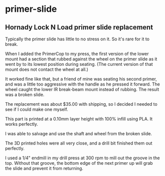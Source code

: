 # primer-slide

## Hornady Lock N Load primer slide replacement

Typically the primer slide has little to no stress on it.  So it's rare for it to break.

When I added the PrimerCop to my press, the first version of the lower mount had a section that rubbed against the wheel on the primer slide as it went by to its lowest position during seating.  (The current version of that mount does not contact the wheel at all.)

It worked fine like that, but a friend of mine was seating his second primer, and was a little too aggressive with the handle as he pressed it forward.  The wheel caught the lower IR break-beam mount instead of rubbing.  The result was a broken slide.

The replacement was about $35.00 with shipping, so I decided I needed to see if I could make one myself.

This part is printed at a 0.10mm layer height with 100% infill using PLA.  It works perfectly.

I was able to salvage and use the shaft and wheel from the broken slide.

The 3D printed holes were all very close, and a drill bit finished them out perfectly.

I used a 1/4" endmill in my drill press at 300 rpm to mill out the groove in the top.  Without that groove, the bottom edge of the next primer up will grab the slide and prevent it from returning.
